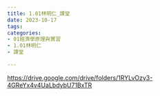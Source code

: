 ```yaml
---
title: 1.01林明仁_課堂
date: 2023-10-17
tags: 
categories:
- 01經濟學原理與實習
- 1.01林明仁
- 課堂

---
```

https://drive.google.com/drive/folders/1RYLvOzy3-4GReYx4v4UaLbdybU71BxTR
